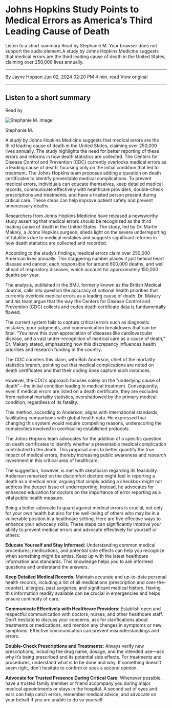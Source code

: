 
# Johns Hopkins Study Points to Medical Errors as America’s Third Leading Cause of Death

Listen to a short summary Read by Stephanie M. Your browser does not support the audio element.A study by Johns Hopkins Medicine suggests that medical errors are the third leading cause of death in the United States, claiming over 250,000 lives annually.

---

By Jayne Hopson
Jun 02, 2024 02:20 PM
4 min. read
View original

---

## Listen to a short summary

Read by

![Stephanie M. Image](https://d827hpsgfwuzt.cloudfront.net/public/media/persona/profile/stephanie_m.png)

Stephanie M.

A study by Johns Hopkins Medicine suggests that medical errors are the third leading cause of death in the United States, claiming over 250,000 lives annually. The study highlights the need for better reporting of these errors and reforms in how death statistics are collected. The Centers for Disease Control and Prevention (CDC) currently overlooks medical errors as a leading cause of death, focusing only on the initial condition that led to treatment. The Johns Hopkins team proposes adding a question on death certificates to identify preventable medical complications. To prevent medical errors, individuals can educate themselves, keep detailed medical records, communicate effectively with healthcare providers, double-check prescriptions and treatments, and have a trusted person present during critical care. These steps can help improve patient safety and prevent unnecessary deaths.

Researchers from Johns Hopkins Medicine have released a newsworthy study asserting that medical errors should be recognized as the third leading cause of death in the United States. The study, led by Dr. Martin Makary, a Johns Hopkins surgeon, sheds light on the severe underreporting of fatalities due to medical mistakes and suggests significant reforms in how death statistics are collected and recorded.

According to the study’s findings, medical errors claim over 250,000 American lives annually. This staggering number places it just behind heart disease and cancer, each responsible for around 600,000 deaths, and well ahead of respiratory diseases, which account for approximately 150,000 deaths per year. 

The analysis, published in the BMJ, formerly known as the British Medical Journal, calls into question the accuracy of national health priorities that currently overlook medical errors as a leading cause of death. Dr. Makary and his team argue that the way the Centers for Disease Control and Prevention (CDC) collects and codes death certificate data is fundamentally flawed. 

The current system fails to capture critical errors such as diagnostic mistakes, poor judgments, and communication breakdowns that can be fatal. “You have this over-appreciation of diseases like cardiovascular disease, and a vast under-recognition of medical care as a cause of death,” Dr. Makary stated, emphasizing how this discrepancy influences health priorities and research funding in the country.

The CDC counters this claim, with Bob Anderson, chief of the mortality statistics branch, pointing out that medical complications are noted on death certificates and that their coding does capture such instances. 

However, the CDC’s approach focuses solely on the “underlying cause of death”—the initial condition leading to medical treatment. Consequently, even if medical errors are listed on a death certificate, they are excluded from national mortality statistics, overshadowed by the primary medical condition, regardless of its fatality.

This method, according to Anderson, aligns with international standards, facilitating comparisons with global health data. He expressed that changing this system would require compelling reasons, underscoring the complexities involved in overhauling established protocols.

The Johns Hopkins team advocates for the addition of a specific question on death certificates to identify whether a preventable medical complication contributed to the death. This proposal aims to better quantify the true impact of medical errors, thereby increasing public awareness and research investment in this critical area of healthcare.

The suggestion, however, is met with skepticism regarding its feasibility. Anderson remarked on the discomfort doctors might feel in reporting a death as a medical error, arguing that simply adding a checkbox might not address the deeper issue of underreporting. Instead, he advocates for enhanced education for doctors on the importance of error reporting as a vital public health measure.

Being a better advocate to guard against medical errors is crucial, not only for your own health but also for the well-being of others who may be in a vulnerable position in a healthcare setting. Here are five effective ways to enhance your advocacy skills. These steps can significantly improve your ability to prevent medical errors and advocate effectively for yourself or others:

**Educate Yourself and Stay Informed:** Understanding common medical procedures, medications, and potential side effects can help you recognize when something might be amiss. Keep up with the latest healthcare information and standards. This knowledge helps you to ask informed questions and understand the answers.

**Keep Detailed Medical Records**: Maintain accurate and up-to-date personal health records, including a list of all medications (prescription and over-the-counter), allergies, past surgeries, and significant medical history. Having this information readily available can be crucial in emergencies and helps ensure continuity of care.

**Communicate Effectively with Healthcare Providers**: Establish open and respectful communication with doctors, nurses, and other healthcare staff. Don’t hesitate to discuss your concerns, ask for clarifications about treatments or medications, and mention any changes in symptoms or new symptoms. Effective communication can prevent misunderstandings and errors.

**Double-Check Prescriptions and Treatments:** Always verify new prescriptions, including the drug name, dosage, and the intended use—ask why it’s being prescribed and its potential side effects. For treatments and procedures, understand what is to be done and why. If something doesn’t seem right, don’t hesitate to confirm or seek a second opinion.

**Advocate for Trusted Presence During Critical Care:** Whenever possible, have a trusted family member or friend accompany you during major medical appointments or stays in the hospital. A second set of eyes and ears can help catch errors, remember medical advice, and advocate on your behalf if you are unable to do so yourself.